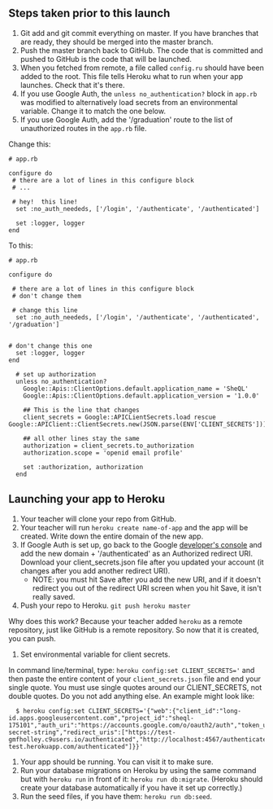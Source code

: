 ## Steps taken prior to this launch

1. Git add and git commit everything on master.  If you have branches that are ready, they should be merged into the master branch.
1. Push the master branch back to GitHub. The code that is committed and pushed to GitHub is the code that will be launched.
1. When you fetched from remote, a file called `config.ru` should have been added to the root.  This file tells Heroku what to run when your app launches.  Check that it's there.
1. If you use Google Auth, the `unless no_authentication?` block in `app.rb` was modified to alternatively load secrets from an environmental variable.  Change it to match the one below.
1. If you use Google Auth, add the '/graduation' route to the list of unauthorized routes in the `app.rb` file.

Change this:

```
# app.rb

configure do
 # there are a lot of lines in this configure block
 # ...

 # hey!  this line!
  set :no_auth_neededs, ['/login', '/authenticate', '/authenticated']

  set :logger, logger
end
````

To this:

```
# app.rb

configure do

 # there are a lot of lines in this configure block
 # don't change them

 # change this line
  set :no_auth_neededs, ['/login', '/authenticate', '/authenticated', '/graduation']


# don't change this one
  set :logger, logger
end

```


```
  # set up authorization
  unless no_authentication?
    Google::Apis::ClientOptions.default.application_name = 'SheQL'
    Google::Apis::ClientOptions.default.application_version = '1.0.0'

    ## This is the line that changes
    client_secrets = Google::APICLientSecrets.load rescue Google::APIClient::ClientSecrets.new(JSON.parse(ENV['CLIENT_SECRETS']))

    ## all other lines stay the same
    authorization = client_secrets.to_authorization
    authorization.scope = 'openid email profile'

    set :authorization, authorization
  end

```

## Launching your app to Heroku
1. Your teacher will clone your repo from GitHub.
1. Your teacher will run `heroku create name-of-app` and the app will be created.  Write down the entire domain of the new app.
1. If Google Auth is set up, go back to the Google [developer's console](https://console.developers.google.com) and add the new domain + '/authenticated' as an Authorized redirect URI.
 Download your client_secrets.json file after you updated your account (it changes after you add another redirect URI).
   - NOTE: you must hit Save after you add the new URI, and if it doesn't redirect you out of the redirect URI screen when you hit Save, it isn't really saved.
1. Push your repo to Heroku.
  `git push heroku master`

  Why does this work?  Because your teacher added `heroku` as a remote repository, just like GitHub is a remote repository.  So now that it is created, you can push.

1. Set environmental variable for client secrets.

In command line/terminal, type: `heroku config:set CLIENT_SECRETS='` and then paste the entire content of your `client_secrets.json` file and end your single quote.  You must use single quotes around our CLIENT_SECRETS, not double quotes.  Do you not add anything else.  An example might look like:

```
  $ heroku config:set CLIENT_SECRETS='{"web":{"client_id":"long-id.apps.googleusercontent.com","project_id":"sheql-175101","auth_uri":"https://accounts.google.com/o/oauth2/auth","token_uri":"https://accounts.google.com/o/oauth2/token","auth_provider_x509_cert_url":"https://www.googleapis.com/oauth2/v1/certs","client_secret":"some-secret-string","redirect_uris":["https://test-gmfholley.c9users.io/authenticated","http://localhost:4567/authenticated","https://sheql-test.herokuapp.com/authenticated"]}}'

```

1. Your app should be running. You can visit it to make sure.
1. Run your database migrations on Heroku by using the same command but with `heroku run` in front of it: `heroku run db:migrate`.  (Heroku should create your database automatically if you have it set up correctly.)
1. Run the seed files, if you have them: `heroku run db:seed`.

